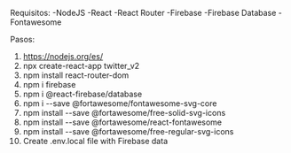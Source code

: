 Requisitos:
-NodeJS
-React
-React Router
-Firebase
-Firebase Database
-Fontawesome

Pasos:
1. https://nodejs.org/es/
2. npx create-react-app twitter_v2
3. npm install react-router-dom
4. npm i firebase
5. npm i @react-firebase/database
6. npm i --save @fortawesome/fontawesome-svg-core
7. npm install --save @fortawesome/free-solid-svg-icons
8. npm install --save @fortawesome/react-fontawesome
9. npm install --save @fortawesome/free-regular-svg-icons
10. Create .env.local file with Firebase data
